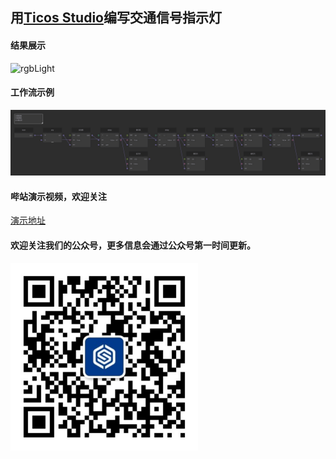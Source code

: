 
## 用[Ticos Studio](https://downloads.ticos.cn/studio/)编写交通信号指示灯

#### 结果展示

![rgbLight](./images/rgbLight.gif)



#### 工作流示例

![workflow](./images/code.jpg)



#### 哔站演示视频，欢迎关注

[演示地址](https://www.bilibili.com/video/BV1S94y1Q7XS?spm_id_from=333.999.0.0&vd_source=69b8bc0caf21e9f62c56a9d0eaea2f42)
<br>



#### 欢迎关注我们的公众号，更多信息会通过公众号第一时间更新。

<img src="./images/qrcode_for_gh_fb2b604ddd35_860%20(2).jpg"  width = "300" height = "300" alt = "欢迎关注公众号" />



